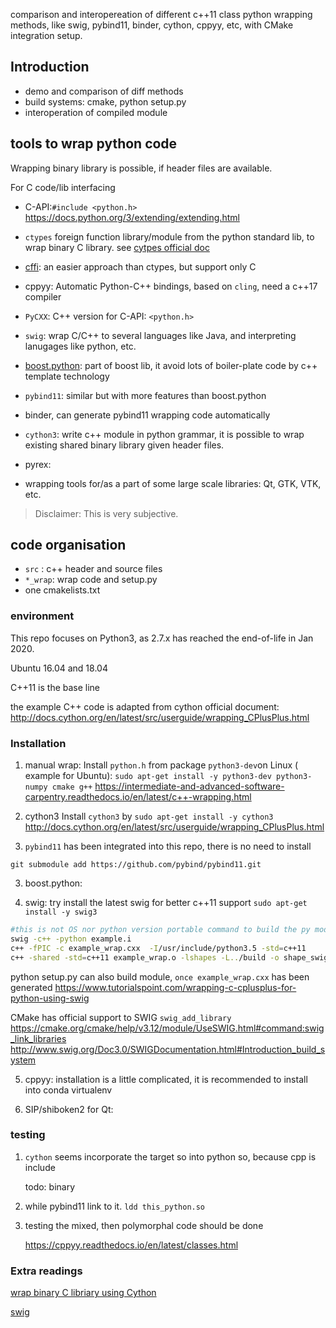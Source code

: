 comparison and interopereation of different c++11 class python wrapping methods, like swig, pybind11, binder, cython, cppyy, etc, with CMake integration setup.

## Introduction

+ demo and comparison of diff methods
+ build systems: cmake,  python setup.py
+ interoperation of compiled module 


## tools to wrap python code

Wrapping binary library is possible, if header files are available.

For C code/lib interfacing
+  C-API:`#include <python.h>` <https://docs.python.org/3/extending/extending.html>
+ `ctypes`  foreign function library/module from the python standard lib, to wrap binary C library. see [cytpes official doc](https://docs.python.org/3/library/ctypes.html)
+ [cffi](): an easier approach than ctypes, but support only C

+ cppyy: Automatic Python-C++ bindings, based on `cling`,  need a c++17 compiler
+ `PyCXX`: C++ version for C-API: `<python.h>`

+  `swig`: wrap C/C++ to several languages like Java, and interpreting lanugages like python, etc.

+ [boost.python](): part of boost lib, it avoid lots of boiler-plate code by c++ template technology
+ `pybind11`: similar but with more features than boost.python
+ binder, can generate pybind11 wrapping code automatically

+ `cython3`: write c++ module in python grammar, it is possible to wrap existing shared binary library given header files.
+ pyrex:

+ wrapping tools for/as a part of some large scale libraries: Qt, GTK, VTK, etc.


>Disclaimer: This is very subjective.

## code organisation

+ `src` : c++ header and source files
+ `*_wrap`: wrap code and setup.py
+ one cmakelists.txt

### environment

This repo focuses on Python3, as 2.7.x has reached the end-of-life in Jan 2020.

Ubuntu 16.04 and 18.04

C++11 is the base line

the example C++ code is adapted from cython official document: 
<http://docs.cython.org/en/latest/src/userguide/wrapping_CPlusPlus.html>

### Installation

1. manual wrap:
Install `python.h` from package `python3-dev`on Linux ( example for Ubuntu):
`sudo apt-get install -y python3-dev python3-numpy cmake g++`
https://intermediate-and-advanced-software-carpentry.readthedocs.io/en/latest/c++-wrapping.html

1. cython3
Install `cython3` by `sudo apt-get install -y cython3 ` 
<http://docs.cython.org/en/latest/src/userguide/wrapping_CPlusPlus.html>


2. `pybind11` has been integrated into this repo, there is no need to install

`git submodule add https://github.com/pybind/pybind11.git`

3. boost.python:

4. swig:
try install the latest swig for better c++11 support `sudo apt-get install -y swig3` 

```bash
#this is not OS nor python version portable command to build the py module
swig -c++ -python example.i
c++ -fPIC -c example_wrap.cxx  -I/usr/include/python3.5 -std=c++11
c++ -shared -std=c++11 example_wrap.o -lshapes -L../build -o shape_swig.so
```

python setup.py can also build module, `once example_wrap.cxx` has been generated
https://www.tutorialspoint.com/wrapping-c-cplusplus-for-python-using-swig

CMake has official support to SWIG `swig_add_library`
<https://cmake.org/cmake/help/v3.12/module/UseSWIG.html#command:swig_link_libraries>
<http://www.swig.org/Doc3.0/SWIGDocumentation.html#Introduction_build_system>

5. cppyy:
installation is a little complicated, it is recommended to install into conda virtualenv


6. SIP/shiboken2 for Qt:

### testing

1. `cython` seems incorporate the target so into python so,  because cpp is include

   todo: binary

2. while pybind11 link to it. `ldd this_python.so`

3. testing the mixed, then polymorphal code should be done

   https://cppyy.readthedocs.io/en/latest/classes.html

### Extra readings



[wrap binary C libriary using Cython](https://medium.com/@shamir.stav_83310/making-your-c-library-callable-from-python-by-wrapping-it-with-cython-b09db35012a3)

[swig]()